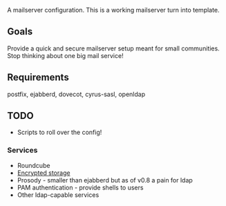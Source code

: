 A mailserver configuration.  This is a working mailserver turn into
template.


## Goals

Provide a quick and secure mailserver setup meant for small communities.
Stop thinking about one big mail service!

## Requirements

postfix, ejabberd, dovecot, cyrus-sasl, openldap

## TODO

* Scripts to roll over the config!

### Services

* Roundcube
* [Encrypted storage](https://grepular.com/Automatically_Encrypting_all_Incoming_Email "Automatically Encrypting all Incoming Email - grepular.com")
* Prosody - smaller than ejabberd but as of v0.8 a pain for ldap
* PAM authentication - provide shells to users
* Other ldap-capable services
